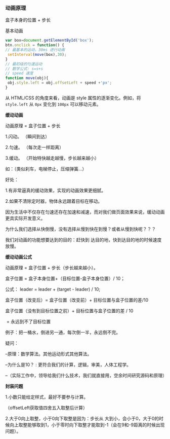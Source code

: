 ### 动画原理

盒子本身的位置 + 步长

基本动画

```js
var box=document.getElementById('box'); 
btn.onclick = function() {
// 最基本的运动，30ms 进行动画
 setInterval(move(box),30);
}
// 最初级的匀速运动
// 数学公式: s=s+s
// speed 速度
function move(obj){
 obj.style.left = obj.offsetLeft + speed +'px';
}
```

从 HTML/CSS 的角度来看，动画是 style 属性的逐渐变化。例如，将 `style.left` 从 `0px` 变化到 `100px` 可以移动元素。

**缓动动画**

动画原理 = 盒子位置 + 步长

1.闪动。 （瞬间到达）

2.匀速。 （每次走一样距离）

3.缓动。 （开始特快越走越慢，步长越来越小）

如：（类似刹车，电梯停止，压缩弹簧...）

好处：

1.有非常逼真的缓动效果，实现的动画效果更细腻。

2.如果不清除定时器，物体永远跟着目标在移动。

因为生活中不仅存在匀速还存在加速和减速，而对我们做页面效果来说，缓动动画更具实际开发意义。

为什么我们选择从快倒慢，没有选择从慢到快在到慢？或者从慢到快呢？？？

我们对动画的功能想要达到的目的：赶快到 达目的地，快到达目的地的时候速度放慢。

**缓动动画公式**

动画原理 = 盒子位置 + 步长（步长越来越小）。

盒子位置 = 盒子本身位置+（目标位置-盒子本身位置）/ 10；

公式：   leader = leader + (target - leader) / 10;

盒子位置（改变后）= 盒子位置（改变前）+ 目标位置与盒子位置的差/10

盒子位置（没有到目标位置之前）+ 目标位置与盒子位置的差 / 10 

​       = 永远到不了目标位置

 例子：把一桶水，倒进另一通，每次倒一半，永远倒不完。

疑问：

–原理：数学算法。其他运动形式其他算法。

–为什么是10？ :  更符合我们的计算，逻辑，审美，人体工程学。

–（实际工作中，领导给我们什么技术，我们就直接用，空余时间研究源码和原理）

**封装问题**

 1.小数只能给定样式，最好不要参与计算。

 （offsetLeft获取值四舍五入取整后计算）

 2.大于0向上取整，小于0向下取整是因为：步长从      大到小，会小于0，大于0的时候向上取整能够取到1，小于零时向下取整才能取到-1（会在9和-9距离的时候出现问题）。